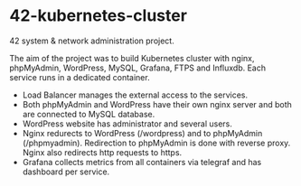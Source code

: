 # 42-kubernetes-cluster

42 system & network administration project.

The aim of the project was to build Kubernetes cluster with nginx, phpMyAdmin, WordPress, MySQL, Grafana, FTPS and Influxdb. Each service runs in a dedicated container.

* Load Balancer manages the external access to the services.
* Both phpMyAdmin and WordPress have their own nginx server and both are connected to MySQL database.
* WordPress website has administrator and several users.
* Nginx redurects to WordPress (/wordpress) and to phpMyAdmin (/phpmyadmin). Redirection to phpMyAdmin is done with reverse proxy. Nginx also redirects http requests to https. 
* Grafana collects metrics from all containers via telegraf and has dashboard per service.
